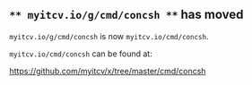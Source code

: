 ## `** myitcv.io/g/cmd/concsh **` has moved

`myitcv.io/g/cmd/concsh` is now `myitcv.io/cmd/concsh`.

`myitcv.io/cmd/concsh` can be found at:

https://github.com/myitcv/x/tree/master/cmd/concsh
